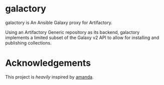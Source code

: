 # galactory
galactory is An Ansible Galaxy proxy for Artifactory.

Using an Artifactory Generic repository as its backend, galactory implements a limited subset of the Galaxy v2 API to allow for installing and publishing collections.

# Acknowledgements
This project is _heavily_ inspired by [amanda](https://github.com/sivel/amanda/).
